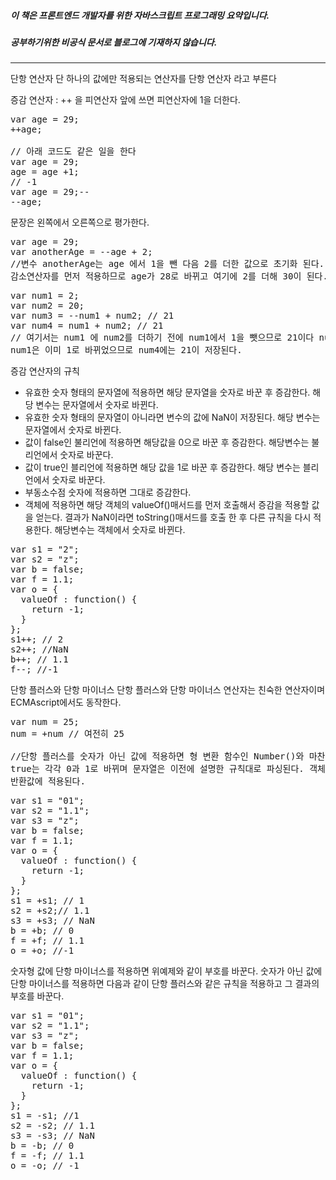 ##### 이 책은 프론트엔드 개발자를 위한 자바스크립트 프로그래밍 요약입니다.
##### 공부하기위한 비공식 문서로 블로그에 기재하지 않습니다.
<hr>
단항 연산자
단 하나의 값에만 적용되는 연산자를 단항 연산자 라고 부른다

증감 연산자 : ++ 을 피연산자 앞에 쓰면 피연산자에 1을 더한다.
<pre>
var age = 29;
++age;

// 아래 코드도 같은 일을 한다
var age = 29;
age = age +1;
// -1
var age = 29;--
--age;
</pre>
문장은 왼쪽에서 오른쪽으로 평가한다.
<pre>
var age = 29;
var anotherAge = --age + 2;
//변수 anotherAge는 age 에서 1을 뺀 다음 2를 더한 값으로 초기화 된다.
감소연산자를 먼저 적용하므로 age가 28로 바뀌고 여기에 2를 더해 30이 된다.
</pre>
<pre>
var num1 = 2;
var num2 = 20;
var num3 = --num1 + num2; // 21
var num4 = num1 + num2; // 21
// 여기서는 num1 에 num2를 더하기 전에 num1에서 1을 뺏으므로 21이다 num4를 계산하는 과정에서
num1은 이미 1로 바뀌었으므로 num4에는 21이 저장된다.
</pre>
증감 연산자의 규칙
+ 유효한 숫자 형태의 문자열에 적용하면 해당 문자열을 숫자로 바꾼 후 증감한다. 해당 변수는 문자열에서 숫자로 바뀐다.
+ 유효한 숫자 형태의 문자열이 아니라면 변수의 값에 NaN이 저장된다. 해당 변수는 문자열에서 숫자로 바뀐다.
+ 값이 false인 불리언에 적용하면 해당값을 0으로 바꾼 후 증감한다. 해당변수는 불리언에서 숫자로 바꾼다.
+ 값이 true인 블리언에 적용하면 해당 값을 1로 바꾼 후 증감한다. 해당 변수는 블리언에서 숫자로 바꾼다.
+ 부동소수점 숫자에 적용하면 그대로 증감한다.
+ 객체에 적용하면 해당 객체의 valueOf()매서드를 먼저 호출해서 증감을 적용할 값을 얻는다. 결과가 NaN이라면 toString()매서드를 호출 한 후 다른 규칙을 다시 적용한다. 해당변수는 객체에서 숫자로 바뀐다.
<pre>
var s1 = "2";
var s2 = "z";
var b = false;
var f = 1.1;
var o = {
  valueOf : function() {
    return -1;
  }
};
s1++; // 2
s2++; //NaN
b++; // 1.1
f--; //-1
</pre>
단항 플러스와 단항 마이너스
단항 플러스와 단항 마이너스 연산자는 친숙한 연산자이며 ECMAscript에서도 동작한다.
<pre>
var num = 25;
num = +num // 여전히 25

//단항 플러스를 숫자가 아닌 값에 적용하면 형 변환 함수인 Number()와 마찬가지로 동작한다. 블리언 값false 와
true는 각각 0과 1로 바뀌며 문자열은 이전에 설명한 규칙대로 파싱된다. 객체에서는 valueOf() 나 toString()매서드를 호출하고
반환값에 적용된다.
</pre>

<pre>
var s1 = "01";
var s2 = "1.1";
var s3 = "z";
var b = false;
var f = 1.1;
var o = {
  valueOf : function() {
    return -1;
  }
};
s1 = +s1; // 1
s2 = +s2;// 1.1
s3 = +s3; // NaN
b = +b; // 0
f = +f; // 1.1
o = +o; //-1
</pre>
숫자형 값에 단항 마이너스를 적용하면 위예제와 같이 부호를 바꾼다.
숫자가 아닌 값에 단항 마이너스를 적용하면 다음과 같이 단항 플러스와 같은 규칙을 적용하고 그 결과의 부호를 바꾼다.
<pre>
var s1 = "01";
var s2 = "1.1";
var s3 = "z";
var b = false;
var f = 1.1;
var o = {
  valueOf : function() {
    return -1;
  }
};
s1 = -s1; //1
s2 = -s2; // 1.1
s3 = -s3; // NaN
b = -b; // 0
f = -f; // 1.1
o = -o; // -1
</pre>
